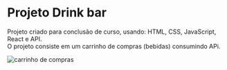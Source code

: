 # Projeto Drink bar<br>

Projeto criado para conclusão de curso, usando: HTML, CSS, JavaScript, React e API.<br>
O projeto consiste em um carrinho de compras (bebidas) consumindo APi.<br>

![carrinho de compras](https://github.com/JeniDantas/Teste-Drink-master/assets/92761392/f74f2c4e-4667-4771-bab9-a6f5d0300fe3)


